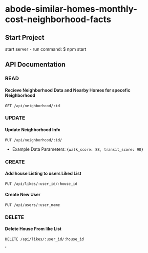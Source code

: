 # abode-similar-homes-monthly-cost-neighborhood-facts

## Start Project

start server - run command: $ npm start

## API Documentation

### READ

#### Recieve Neighborhood Data and Nearby Homes for specefic Neighborhood
```
GET /api/neighborhood/:id
```

### UPDATE

#### Update Neighborhood Info
```
PUT /api/neighborhood/:id/
```
- Example Data Parameters: ` {walk_score: 88, transit_score: 90} `

### CREATE

#### Add house Listing to users Liked List
 
```
PUT /api/likes/:user_id/:house_id
```

#### Create New User

```
PUT /api/users/:user_name
```

### DELETE

#### Delete House From like List
```
DELETE /api/likes/:user_id/:house_id
```

'

